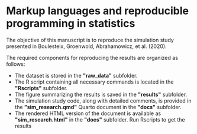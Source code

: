 # Markup languages and reproducible programming in statistics

The objective of this manuscript is to reproduce the simulation study presented in Boulesteix, Groenwold, Abrahamowicz, et al. (2020). 

The required components for reproducing the results are organized as follows:

- The dataset is stored in the **"raw_data"** subfolder.
- The R script containing all necessary commands is located in the **"Rscripts"** subfolder.
- The figure summarizing the results is saved in the **"results"** subfolder.
- The simulation study code, along with detailed comments, is provided in the **"sim_research.qmd"** Quarto document in the **"docs"** subfolder.
- The rendered HTML version of the document is available as **"sim_research.html"** in the **"docs"** subfolder.
Run Rscripts to get the results
